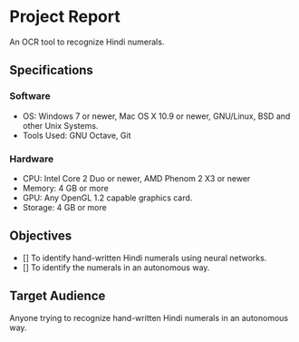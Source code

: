 # Project Report

An OCR tool to recognize Hindi numerals.

## Specifications

### Software

* OS: Windows 7 or newer, Mac OS X 10.9 or newer, GNU/Linux, BSD and other Unix Systems.
* Tools Used: GNU Octave, Git

### Hardware

* CPU: Intel Core 2 Duo or newer, AMD Phenom 2 X3 or newer
* Memory: 4 GB or more
* GPU: Any OpenGL 1.2 capable graphics card.
* Storage: 4 GB or more

## Objectives

- [] To identify hand-written Hindi numerals using neural networks.
- [] To identify the numerals in an autonomous way.

## Target Audience

Anyone trying to recognize hand-written Hindi numerals in an autonomous way.

